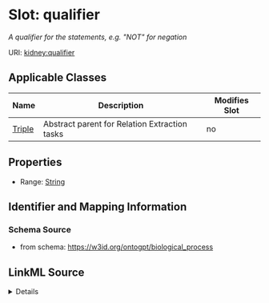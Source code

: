 

# Slot: qualifier


_A qualifier for the statements, e.g. "NOT" for negation_



URI: [kidney:qualifier](http://w3id.org/ontogpt/kidney-templatequalifier)



<!-- no inheritance hierarchy -->





## Applicable Classes

| Name | Description | Modifies Slot |
| --- | --- | --- |
| [Triple](Triple.md) | Abstract parent for Relation Extraction tasks |  no  |







## Properties

* Range: [String](String.md)





## Identifier and Mapping Information







### Schema Source


* from schema: https://w3id.org/ontogpt/biological_process




## LinkML Source

<details>
```yaml
name: qualifier
description: A qualifier for the statements, e.g. "NOT" for negation
from_schema: https://w3id.org/ontogpt/biological_process
rank: 1000
alias: qualifier
owner: Triple
domain_of:
- Triple
range: string

```
</details>